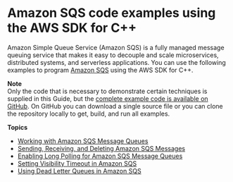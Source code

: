 # Amazon SQS code examples using the AWS SDK for C\+\+<a name="examples-sqs"></a>

Amazon Simple Queue Service \(Amazon SQS\) is a fully managed message queuing service that makes it easy to decouple and scale microservices, distributed systems, and serverless applications\. You can use the following examples to program [Amazon SQS](https://aws.amazon.com/sqs) using the AWS SDK for C\+\+\.

**Note**  
Only the code that is necessary to demonstrate certain techniques is supplied in this Guide, but the [complete example code is available on GitHub](https://github.com/awsdocs/aws-doc-sdk-examples/tree/master/cpp)\. On GitHub you can download a single source file or you can clone the repository locally to get, build, and run all examples\.

**Topics**
+ [Working with Amazon SQS Message Queues](examples-sqs-message-queues.md)
+ [Sending, Receiving, and Deleting Amazon SQS Messages](examples-sqs-messages.md)
+ [Enabling Long Polling for Amazon SQS Message Queues](examples-sqs-long-polling.md)
+ [Setting Visibility Timeout in Amazon SQS](examples-sqs-visibility-timeout.md)
+ [Using Dead Letter Queues in Amazon SQS](examples-sqs-dead-letter-queues.md)
